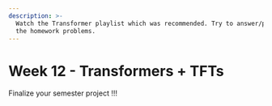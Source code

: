 ```yaml
---
description: >-
  Watch the Transformer playlist which was recommended. Try to answer/prepare
  the homework problems.
---
```


# Week 12 - Transformers + TFTs

Finalize your semester project !!!

